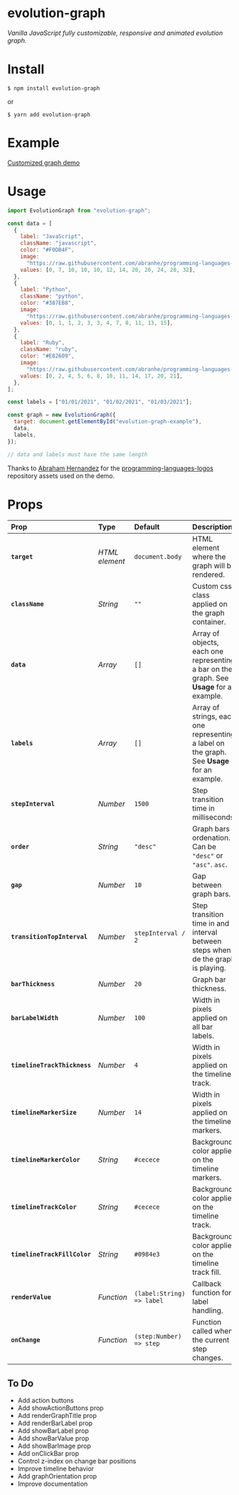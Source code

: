 # evolution-graph

_Vanilla JavaScript fully customizable, responsive and animated evolution graph._

# Install

```shell
$ npm install evolution-graph
```

or

```shell
$ yarn add evolution-graph
```

# Example

[Customized graph demo](https://nathanssantos.github.io/evolution-graph)

# Usage

```js
import EvolutionGraph from "evolution-graph";

const data = [
  {
    label: "JavaScript",
    className: "javascript",
    color: "#F0DB4F",
    image:
      "https://raw.githubusercontent.com/abranhe/programming-languages-logos/30a0ecf99188be99a3c75a00efb5be61eca9c382/src/javascript/javascript.svg",
    values: [0, 7, 10, 10, 10, 12, 14, 20, 20, 24, 28, 32],
  },
  {
    label: "Python",
    className: "python",
    color: "#387EB8",
    image:
      "https://raw.githubusercontent.com/abranhe/programming-languages-logos/30a0ecf99188be99a3c75a00efb5be61eca9c382/src/python/python.svg",
    values: [0, 1, 1, 2, 3, 3, 4, 7, 8, 11, 13, 15],
  },
  {
    label: "Ruby",
    className: "ruby",
    color: "#E82609",
    image:
      "https://raw.githubusercontent.com/abranhe/programming-languages-logos/30a0ecf99188be99a3c75a00efb5be61eca9c382/src/ruby/ruby.svg",
    values: [0, 2, 4, 5, 6, 8, 10, 11, 14, 17, 20, 21],
  },
];

const labels = ["01/01/2021", "01/02/2021", "01/03/2021"];

const graph = new EvolutionGraph({
  target: document.getElementById("evolution-graph-example"),
  data,
  labels,
});

// data and labels must have the same length
```

Thanks to [Abraham Hernandez](https://github.com/abranhe) for the [programming-languages-logos](https://github.com/abranhe/programming-languages-logos) repository assets used on the demo.

# Props

| Prop                         | Type           | Default                   | Description                                                                                 |
| :--------------------------- | :------------- | :------------------------ | :------------------------------------------------------------------------------------------ |
| **`target`**                 | _HTML element_ | `document.body`           | HTML element where the graph will be rendered.                                              |
| **`className`**              | _String_       | `""`                      | Custom css class applied on the graph container.                                            |
| **`data`**                   | _Array_        | `[]`                      | Array of objects, each one representing a bar on the graph. See **Usage** for an example.   |
| **`labels`**                 | _Array_        | `[]`                      | Array of strings, each one representing a label on the graph. See **Usage** for an example. |
| **`stepInterval`**           | _Number_       | `1500`                    | Step transition time in milliseconds.                                                       |
| **`order`**                  | _String_       | `"desc"`                  | Graph bars ordenation. Can be `"desc"` or `"asc"`. `asc`.                                   |
| **`gap`**                    | _Number_       | `10`                      | Gap between graph bars.                                                                     |
| **`transitionTopInterval`**  | _Number_       | `stepInterval / 2`        | Step transition time in and interval between steps when de the graph is playing.            |
| **`barThickness`**           | _Number_       | `20`                      | Graph bar thickness.                                                                        |
| **`barLabelWidth`**          | _Number_       | `100`                     | Width in pixels applied on all bar labels.                                                  |
| **`timelineTrackThickness`** | _Number_       | `4`                       | Width in pixels applied on the timeline track.                                              |
| **`timelineMarkerSize`**     | _Number_       | `14`                      | Width in pixels applied on the timeline markers.                                            |
| **`timelineMarkerColor`**    | _String_       | `#cecece`                 | Background color applied on the timeline markers.                                           |
| **`timelineTrackColor`**     | _String_       | `#cecece`                 | Background color applied on the timeline track.                                             |
| **`timelineTrackFillColor`** | _String_       | `#0984e3`                 | Background color applied on the timeline track fill.                                        |
| **`renderValue`**            | _Function_     | `(label:String) => label` | Callback function for label handling.                                                       |
| **`onChange`**               | _Function_     | `(step:Number) => step`   | Function called when the current step changes.                                              |

## To Do

- Add action buttons
- Add showActionButtons prop
- Add renderGraphTitle prop
- Add renderBarLabel prop
- Add showBarLabel prop
- Add showBarValue prop
- Add showBarImage prop
- Add onClickBar prop
- Control z-index on change bar positions
- Improve timeline behavior
- Add graphOrientation prop
- Improve documentation
